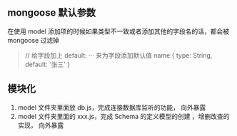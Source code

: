 ## mongoose 默认参数
在使用 model 添加项的时候如果类型不一致或者添加其他的字段名的话，都会被 mongoose 过滤掉

> // 给字段加上 default: ··· 来为字段添加默认值
> name:{
  type: String,
  default: '张三'
}

## 模块化
1. model 文件夹里面放 db.js，完成连接数据库监听的功能， 向外暴露
2. model 文件夹里面的 xxx.js，完成 Schema 的定义模型的创建 ，增删改查的实现， 向外暴露

